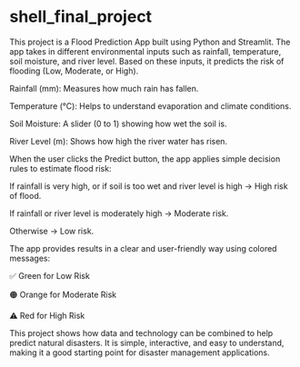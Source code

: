 # shell_final_project

This project is a Flood Prediction App built using Python and Streamlit. The app takes in different environmental inputs such as rainfall, temperature, soil moisture, and river level. Based on these inputs, it predicts the risk of flooding (Low, Moderate, or High).

Rainfall (mm): Measures how much rain has fallen.

Temperature (°C): Helps to understand evaporation and climate conditions.

Soil Moisture: A slider (0 to 1) showing how wet the soil is.

River Level (m): Shows how high the river water has risen.

When the user clicks the Predict button, the app applies simple decision rules to estimate flood risk:

If rainfall is very high, or if soil is too wet and river level is high → High risk of flood.

If rainfall or river level is moderately high → Moderate risk.

Otherwise → Low risk.

The app provides results in a clear and user-friendly way using colored messages:

✅ Green for Low Risk

🟠 Orange for Moderate Risk

⚠️ Red for High Risk

This project shows how data and technology can be combined to help predict natural disasters. It is simple, interactive, and easy to understand, making it a good starting point for disaster management applications.
